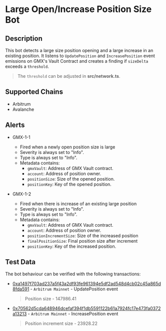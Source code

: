 # Large Open/Increase Position Size Bot

## Description

This bot detects a large size position opening and a large increase in an existing  position. It listens to `UpdatePosition` and `IncreasePosition` event emissions on GMX's Vault Contract and creates a finding if `sizeDelta` exceeds a `threshold`. 

> The `threshold` can be adjusted in **src/network.ts**.

## Supported Chains

- Arbitrum
- Avalanche

## Alerts

- GMX-1-1
  - Fired when a newly open position size is large
  - Severity is always set to "Info".
  - Type is always set to "Info".
  - Metadata contains:
    - `gmxVault`: Address of GMX Vault contract.
    - `account`: Address of position owner.
    - `positionSize`: Size of the opened position.
    - `positionKey`: Key of the opened position.

- GMX-1-2
  - Fired when there is increase of an existing large position
  - Severity is always set to "Info".
  - Type is always set to "Info".
  - Metadata contains:
    - `gmxVault`: Address of GMX Vault contract.
    - `account`: Address of position owner.
    - `positionIncrementSize`: Size of the increased position 
    - `finalPositionSize`: Final position size after increment
    - `positionKey`: Key of the increased position.

## Test Data

The bot behaviour can be verified with the following transactions:
- [0xa1497f703ad237a5f43a2df93fe961394e5df2ad548d4cb02c45a865d8fda591](https://arbiscan.io/tx/0xa1497f703ad237a5f43a2df93fe961394e5df2ad548d4cb02c45a865d8fda591) - 
`Arbitrum Mainnet` - UpdatePosition event 
  > Position size - 147986.41



- [0x70562d5cda648946dcefaf394f1db5591122b61a7924fc17e473fa0372a13213](https://arbiscan.io/tx/0x70562d5cda648946dcefaf394f1db5591122b61a7924fc17e473fa0372a13213) -
`Arbitrum Mainnet` - IncreasePosition event 
  > Position increment size -  23928.22







